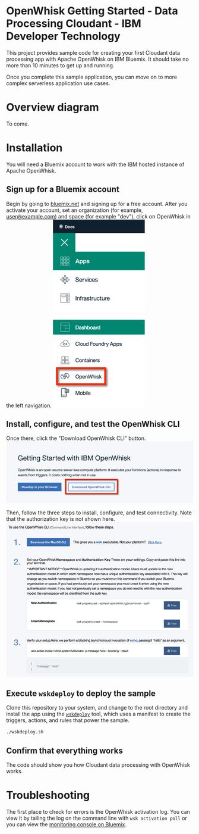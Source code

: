 # OpenWhisk Getting Started - Data Processing Cloudant - IBM Developer Technology
This project provides sample code for creating your first Cloudant data processing app with Apache OpenWhisk on IBM Bluemix. It should take no more than 10 minutes to get up and running.

Once you complete this sample application, you can move on to more complex serverless application use cases.

# Overview diagram
To come.

# Installation
You will need a Bluemix account to work with the IBM hosted instance of Apache OpenWhisk.

## Sign up for a Bluemix account
Begin by going to [bluemix.net](https://console.ng.bluemix.net/) and signing up for a free account. After you activate your account, set an organization (for example, user@example.com) and space (for example "dev"), click on OpenWhisk in the left navigation.
![alt text](docs/openwhisk-nav.png)

## Install, configure, and test the OpenWhisk CLI
Once there, click the "Download OpenWhisk CLI" button.
![alt text](docs/getting-started-with-openwhisk.png)

Then, follow the three steps to install, configure, and test connectivity. Note that the authorization key is not shown here.
![alt text](docs/openwhisk-cli.png)

## Execute `wskdeploy` to deploy the sample
Clone this repository to your system, and change to the root directory and install the app using the [`wskdeploy`](https://github.com/openwhisk/openwhisk-wskdeploy) tool, which uses a manifest to create the triggers, actions, and rules that power the sample.

```bash
./wskdeploy.sh
```

## Confirm that everything works
The code should show you how Cloudant data processing with OpenWhisk works.

# Troubleshooting
The first place to check for errors is the OpenWhisk activation log. You can view it by tailing the log on the command line with `wsk activation poll` or you can view the [monitoring console on Bluemix](https://console.ng.bluemix.net/openwhisk/dashboard).
